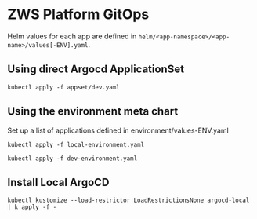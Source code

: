 # ZWS Platform GitOps

Helm values for each app are defined in `helm/<app-namespace>/<app-name>/values[-ENV].yaml`.

## Using direct Argocd ApplicationSet

    kubectl apply -f appset/dev.yaml

## Using the **environment** meta chart

Set up a list of applications defined in environment/values-ENV.yaml

    kubectl apply -f local-environment.yaml

    kubectl apply -f dev-environment.yaml

## Install Local ArgoCD

    kubectl kustomize --load-restrictor LoadRestrictionsNone argocd-local | k apply -f -
